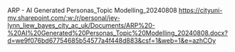 ARP - AI Generated Personas_Topic Modelling_20240808
https://cityuni-my.sharepoint.com/:w:/r/personal/jey-lynn_liew_bayes_city_ac_uk/Documents/ARP%20-%20AI%20Generated%20Personas_Topic%20Modelling_20240808.docx?d=we9f076bd67754685b54577a4f448d883&csf=1&web=1&e=azhCOy
